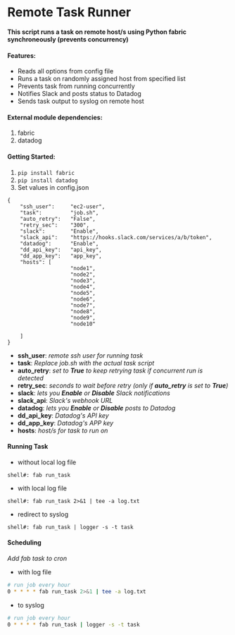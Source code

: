 # Remote Task Runner

**This script runs a task on remote host/s using Python fabric synchroneously (prevents concurrency)**


#### Features:
* Reads all options from config file
* Runs a task on randomly assigned host from specified list
* Prevents task from running concurrently
* Notifies Slack and posts status to Datadog
* Sends task output to syslog on remote host



#### External module dependencies:
1. fabric
2. datadog

#### Getting Started:
1. `pip install fabric`  
2. `pip install datadog`
3. Set values in config.json

```
{
    "ssh_user":     "ec2-user",
    "task":         "job.sh",
    "auto_retry":   "False",
    "retry_sec":    "300",
    "slack":        "Enable",
    "slack_api":    "https://hooks.slack.com/services/a/b/token",
    "datadog":      "Enable",
    "dd_api_key":   "api_key",
    "dd_app_key":   "app_key",
    "hosts": [
                    "node1",
                    "node2",
                    "node3",
                    "node4",
                    "node5",
                    "node6",
                    "node7",
                    "node8",
                    "node9",
                    "node10"

    ]
} 
```

- **ssh_user**: *remote ssh user for running task*
- **task**: *Replace job.sh with the actual task script*
- **auto_retry**: *set to **True** to keep retrying task if concurrent run is detected*
- **retry_sec**: *seconds to wait before retry (only if **auto_retry** is set to **True**)*
- **slack**: *lets you **Enable** or **Disable** Slack notifications*
- **slack_api**: *Slack's webhook URL*
- **datadog**: *lets you **Enable** or **Disable** posts to Datadog*
- **dd_api_key**: *Datadog's API key*
- **dd_app_key**: *Datadog's APP key*
- **hosts**: *host/s for task to run on*

#### Running Task

- without local log file
```
shell#: fab run_task
```
- with local log file
```
shell#: fab run_task 2>&1 | tee -a log.txt
```
- redirect to syslog
```
shell#: fab run_task | logger -s -t task
```

#### Scheduling
*Add fab task to cron*

- with log file
```bash
# run job every hour
0 * * * * fab run_task 2>&1 | tee -a log.txt

```

- to syslog
```bash
# run job every hour
0 * * * * fab run_task | logger -s -t task

```